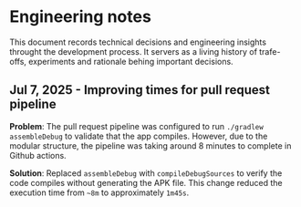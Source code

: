 # Engineering notes
This document records technical decisions and engineering insights throught the development process.
It servers as a living history of trafe-offs, experiments and rationale behing important decisions.

## Jul 7, 2025 - Improving times for pull request pipeline
**Problem**: 
The pull request pipeline was configured to run `./gradlew assembleDebug` to validate that the app compiles.
However, due to the modular structure, the pipeline was taking around 8 minutes to complete in Github actions.

**Solution**: 
Replaced `assembleDebug` with `compileDebugSources` to verify the code compiles without generating the APK file.
This change reduced the execution time from `~8m` to approximately `1m45s`.
